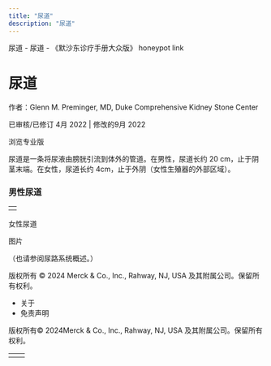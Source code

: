 ```yaml
---
title: "尿道"
description: "尿道"
---
```


﻿尿道 \- 尿道 \- 《默沙东诊疗手册大众版》 honeypot link

# 尿道

作者：Glenn M. Preminger, MD, Duke Comprehensive Kidney Stone Center

已审核/已修订 4月 2022 \| 修改的9月 2022

浏览专业版

尿道是一条将尿液由膀胱引流到体外的管道。在男性，尿道长约 20 cm，止于阴茎末端。在女性，尿道长约 4cm，止于外阴（女性生殖器的外部区域）。

### 男性尿道

|     |
| --- |
|  |

女性尿道



图片

（也请参阅尿路系统概述。）



版权所有 © 2024
Merck & Co., Inc., Rahway, NJ, USA 及其附属公司。保留所有权利。

- 关于
- 免责声明

版权所有© 2024Merck & Co., Inc., Rahway, NJ, USA 及其附属公司。保留所有权利。

|     |     |
| --- | --- |
|  |  |